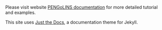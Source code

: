 Please visit website [PENGoLINS documentation](https://hanzhao2020.github.io/PENGoLINS/) for more detailed tutorial and examples.

This site uses <a href="https://github.com/pmarsceill/just-the-docs">Just the Docs</a>, a documentation theme for Jekyll.
